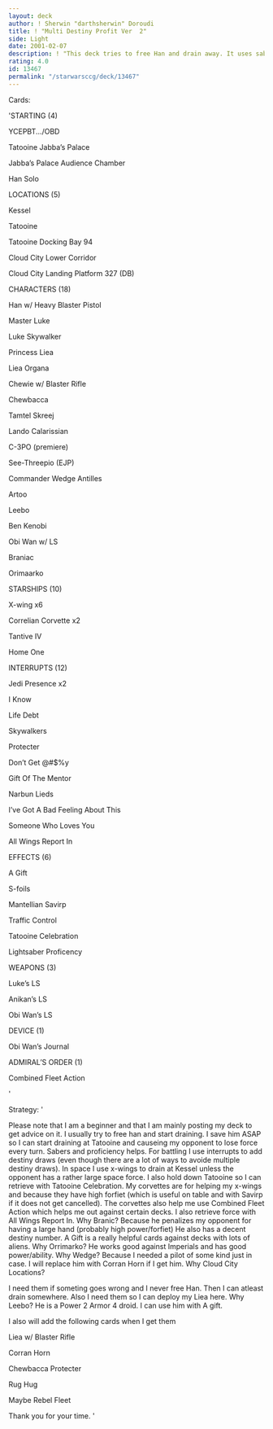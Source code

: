```yaml
---
layout: deck
author: ! Sherwin "darthsherwin" Doroudi
title: ! "Multi Destiny Profit Ver  2"
side: Light
date: 2001-02-07
description: ! "This deck tries to free Han and drain away. It uses sabers and also uses multiple destiny cards. I posted a deck like this about a month ago, this is the hopefully better version."
rating: 4.0
id: 13467
permalink: "/starwarsccg/deck/13467"
---
```

Cards: 

'STARTING (4)

YCEPBT.../OBD

Tatooine Jabba’s Palace

Jabba’s Palace Audience Chamber

Han Solo


LOCATIONS (5)

Kessel

Tatooine

Tatooine Docking Bay 94

Cloud City Lower Corridor

Cloud City Landing Platform 327 (DB)


CHARACTERS (18)

Han w/ Heavy Blaster Pistol

Master Luke

Luke Skywalker

Princess Liea

Liea Organa

Chewie w/ Blaster Rifle

Chewbacca

Tamtel Skreej

Lando Calarissian

C-3PO (premiere)

See-Threepio (EJP)

Commander Wedge Antilles

Artoo

Leebo

Ben Kenobi

Obi Wan w/ LS

Braniac

Orimaarko


STARSHIPS (10)

X-wing x6

Correlian Corvette x2

Tantive IV

Home One


INTERRUPTS (12)

Jedi Presence x2

I Know

Life Debt

Skywalkers

Protecter

Don’t Get @#$%y

Gift Of The Mentor

Narbun Lieds

I’ve Got A Bad Feeling About This

Someone Who Loves You

All Wings Report In


EFFECTS (6)

A Gift

S-foils

Mantellian Savirp

Traffic Control

Tatooine Celebration

Lightsaber Proficency


WEAPONS (3)

Luke’s LS

Anikan’s LS

Obi Wan’s LS


DEVICE (1)

Obi Wan’s Journal


ADMIRAL’S ORDER (1)

Combined Fleet Action


'

Strategy: '

Please note that I am a beginner and that I am mainly posting my deck to get advice on it. I usually try to free han and start draining. I save him ASAP so I can start draining at Tatooine and causeing my opponent to lose force every turn. Sabers and proficiency helps. For battling I use interrupts to add destiny draws (even though there are a lot of ways to avoide multiple destiny draws). In space I use x-wings to drain at Kessel unless the opponent has a rather large space force. I also hold down Tatooine so I can retrieve with Tatooine Celebration. My corvettes are for helping my x-wings and because they have high forfiet (which is useful on table and with Savirp if it does not get cancelled). The corvettes also help me use Combined Fleet Action which helps me out against certain decks. I also retrieve force with All Wings Report In. Why Branic? Because he penalizes my opponent for having a large hand (probably high power/forfiet) He also has a decent destiny number. A Gift is a really helpful cards against decks with lots of aliens. Why Orrimarko? He works good against Imperials and has good power/ability. Why Wedge? Because I needed a pilot of some kind just in case. I will replace him with Corran Horn if I get him. Why Cloud City Locations?

I need them if someting goes wrong and I never free Han. Then I can atleast drain somewhere. Also I need them so I can deploy my Liea here. Why Leebo? He is a Power 2 Armor 4 droid. I can use him with A gift.


I also will add the following cards when I get them

Liea w/ Blaster Rifle

Corran Horn

Chewbacca Protecter

Rug Hug

Maybe Rebel Fleet


Thank you for your time.  '
